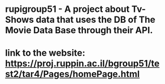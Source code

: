 # rupigroup51 - A project about Tv-Shows data that uses the DB of The Movie Data Base through their API. 
# link to the website: https://proj.ruppin.ac.il/bgroup51/test2/tar4/Pages/homePage.html
